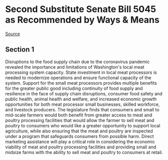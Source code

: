 # Second Substitute Senate Bill 5045 as Recommended by Ways & Means

[Source](http://lawfilesext.leg.wa.gov/biennium/2021-22/Xml/Bills/Senate%20Bills/5045-S2.xml)
## Section 1
Disruptions to the food supply chain due to the coronavirus pandemic revealed the importance and limitations of Washington's local meat processing system capacity. State investment in local meat processors is needed to modernize operations and ensure functional capacity of the system. Support for the small meat processors provides multiple benefits for the greater public good including continuity of food supply and resilience in the face of supply chain disruptions, consumer food safety and public health, animal health and welfare, and increased economic growth opportunities for both meat processor small businesses, skilled workforce, and livestock producers.
The legislature finds that consumers and small to mid-scale farmers would both benefit from greater access to meat and poultry processing facilities that would allow the farmer to sell meat and poultry to consumers who would like a greater opportunity to support local agriculture, while also ensuring that the meat and poultry are inspected under a program that safeguards consumers from possible harm. Direct marketing assistance will play a critical role in considering the economic viability of meat and poultry processing facilities and providing small and midsize farms with the ability to sell meat and poultry to consumers at retail.

